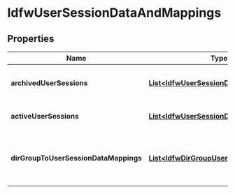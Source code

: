 # IdfwUserSessionDataAndMappings

## Properties
Name | Type | Description | Notes
------------ | ------------- | ------------- | -------------
**archivedUserSessions** | [**List&lt;IdfwUserSessionData&gt;**](IdfwUserSessionData.md) | Archived user session data list | 
**activeUserSessions** | [**List&lt;IdfwUserSessionData&gt;**](IdfwUserSessionData.md) | Active user session data list | 
**dirGroupToUserSessionDataMappings** | [**List&lt;IdfwDirGroupUserSessionMapping&gt;**](IdfwDirGroupUserSessionMapping.md) | Directory Group to user session data mappings | 
